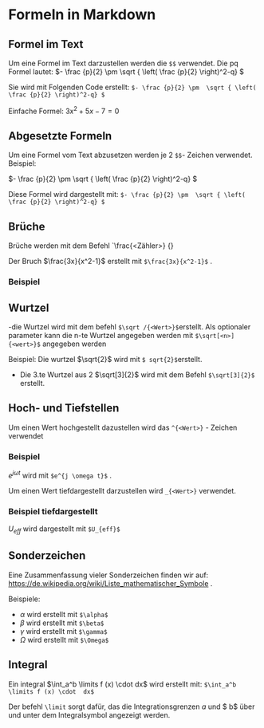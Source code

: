 # Formeln in Markdown

## Formel im Text
Um eine Formel im Text darzustellen werden die `$$` verwendet. Die pq Formel lautet: 
$- \frac {p}{2} \pm  \sqrt { \left( \frac {p}{2} \right)^2-q} $

Sie wird mit Folgenden Code erstellt:
`$- \frac {p}{2} \pm  \sqrt { \left( \frac {p}{2} \right)^2-q} $`


Einfache Formel: $3x^2+5x-7=0$

## Abgesetzte Formeln
Um eine Formel vom Text abzusetzen werden je 2 `$$`- Zeichen verwendet. Beispiel: 

$- \frac {p}{2} \pm  \sqrt { \left( \frac {p}{2} \right)^2-q} $



Diese Formel wird dargestellt mit: 
`$- \frac {p}{2} \pm  \sqrt { \left( \frac {p}{2} \right)^2-q} $`


## Brüche
Brüche werden mit dem Befehl `\frac{<Zähler>} {<Nenner>}

Der Bruch $\frac{3x}{x^2-1}$ erstellt mit `$\frac{3x}{x^2-1}$` .

### Beispiel 


## Wurtzel 
-die Wurtzel wird mit dem befehl `$\sqrt /{<Wert>}$`erstellt. Als optionaler parameter kann die n-te Wurtzel angegeben werden mit `$\sqrt[<n>]{<wert>}$` angegeben werden


Beispiel:
Die wurtzel $\sqrt{2}$ wird mit `$ sqrt{2}$`erstellt.

 - Die 3.te Wurtzel aus 2 $\sqrt[3]{2}$ wird mit dem Befehl `$\sqrt[3]{2}$` erstellt. 

## Hoch- und Tiefstellen
Um einen Wert hochgestellt dazustellen wird das `^{<Wert>}` - Zeichen verwendet

### Beispiel
$e^{j \omega t}$ wird mit `$e^{j \omega t}$` .

Um einen Wert tiefdargestellt darzustellen wird `_{<Wert>}` verwendet.


### Beispiel tiefdargestellt 
$U_{eff}$ wird dargestellt mit `$U_{eff}$` 


## Sonderzeichen 
Eine Zusammenfassung vieler Sonderzeichen finden wir auf: https://de.wikipedia.org/wiki/Liste_mathematischer_Symbole . 

Beispiele: 
- $\alpha$ wird erstellt mit `$\alpha$`
- $\beta$ wird erstellt mit `$\beta$`
- $\gamma$ wird erstellt mit `$\gamma$`
- $\Omega$ wird erstellt mit `$\Omega$`

## Integral 
Ein integral $\int_a^b \limits f (x) \cdot 
dx$ wird erstellt mit: `$\int_a^b \limits f (x) \cdot 
dx$`

Der befehl  `\limit` sorgt dafür, das die Integrationsgrenzen $a$  und $ b$ über und unter dem Integralsymbol angezeigt werden. 
